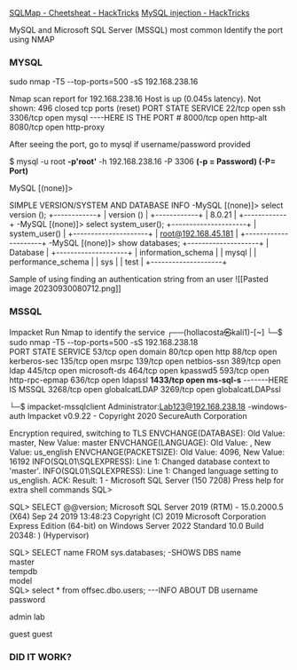 [SQLMap - Cheetsheat - HackTricks](https://book.hacktricks.xyz/pentesting-web/sql-injection/sqlmap)
[MySQL injection - HackTricks](https://book.hacktricks.xyz/pentesting-web/sql-injection/mysql-injection)

MySQL and Microsoft SQL Server (MSSQL) most common
Identify the port using NMAP

### MYSQL
sudo nmap -T5 --top-ports=500 -sS 192.168.238.16

Nmap scan report for 192.168.238.16
Host is up (0.045s latency).
Not shown: 496 closed tcp ports (reset)
PORT     STATE SERVICE
22/tcp   open  ssh
3306/tcp open  mysql              ----HERE IS THE PORT #
8000/tcp open  http-alt
8080/tcp open  http-proxy

After seeing the port, go to mysql if username/password provided

$ mysql -u root **-p'root'** -h 192.168.238.16 -P 3306
**(-p = Password)  (-P= Port)**

MySQL [(none)]> 

SIMPLE VERSION/SYSTEM AND DATABASE INFO
-MySQL [(none)]> select version ();
+------------+
| version () |
+------------+
| 8.0.21     |
+------------+
-MySQL [(none)]> select system_user();
+---------------------+
| system_user()       |
+---------------------+
| root@192.168.45.181 |
+---------------------+
-MySQL [(none)]> show databases;
+--------------------+
| Database           |
+--------------------+
| information_schema |
| mysql              |
| performance_schema |
| sys                |
| test               |
+--------------------+

Sample of using finding an authentication string from an user
![[Pasted image 20230930080712.png]]

### MSSQL 
Impacket
Run Nmap to identify the service
┌──(hollacosta㉿kali1)-[~]
└─$ sudo nmap -T5 --top-ports=500 -sS 192.168.238.18                      
PORT     STATE SERVICE
53/tcp   open  domain
80/tcp   open  http
88/tcp   open  kerberos-sec
135/tcp  open  msrpc
139/tcp  open  netbios-ssn
389/tcp  open  ldap
445/tcp  open  microsoft-ds
464/tcp  open  kpasswd5
593/tcp  open  http-rpc-epmap
636/tcp  open  ldapssl
**1433/tcp open  ms-sql-s**    -------HERE IS MSSQL
3268/tcp open  globalcatLDAP
3269/tcp open  globalcatLDAPssl

└─$ impacket-mssqlclient Administrator:Lab123@192.168.238.18 -windows-auth
Impacket v0.9.22 - Copyright 2020 SecureAuth Corporation


Encryption required, switching to TLS
 ENVCHANGE(DATABASE): Old Value: master, New Value: master
 ENVCHANGE(LANGUAGE): Old Value: , New Value: us_english
ENVCHANGE(PACKETSIZE): Old Value: 4096, New Value: 16192
INFO(SQL01\SQLEXPRESS): Line 1: Changed database context to 'master'.
 INFO(SQL01\SQLEXPRESS): Line 1: Changed language setting to us_english.
ACK: Result: 1 - Microsoft SQL Server (150 7208) 
 Press help for extra shell commands
SQL> 

SQL> SELECT @@version;
Microsoft SQL Server 2019 (RTM) - 15.0.2000.5 (X64) 
        Sep 24 2019 13:48:23 
        Copyright (C) 2019 Microsoft Corporation
        Express Edition (64-bit) on Windows Server 2022 Standard 10.0 Build 20348: ) (Hypervisor)

SQL> SELECT name FROM sys.databases; -SHOWS DBS
name                                                                                         
master                                                                                       
tempdb                                                                                      
model                                                                                                
SQL> select * from offsec.dbo.users;    ---INFO ABOUT DB
username     password     

admin        lab          

guest        guest      

### DID IT WORK?







